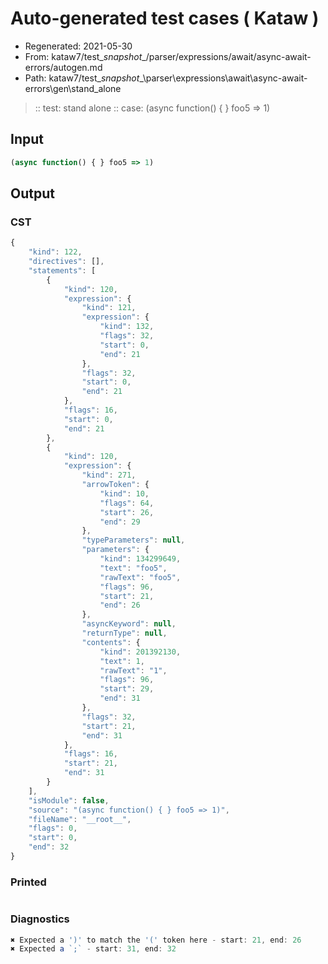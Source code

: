 # Auto-generated test cases ( Kataw )
- Regenerated: 2021-05-30
- From: kataw7/test\__snapshot__/parser/expressions/await/async-await-errors/autogen.md
- Path: kataw7/test\__snapshot__\parser\expressions\await\async-await-errors\gen\stand_alone
> :: test: stand alone
> :: case: (async function() { } foo5 => 1)
## Input

`````js
(async function() { } foo5 => 1)
`````
## Output

### CST

```javascript
{
    "kind": 122,
    "directives": [],
    "statements": [
        {
            "kind": 120,
            "expression": {
                "kind": 121,
                "expression": {
                    "kind": 132,
                    "flags": 32,
                    "start": 0,
                    "end": 21
                },
                "flags": 32,
                "start": 0,
                "end": 21
            },
            "flags": 16,
            "start": 0,
            "end": 21
        },
        {
            "kind": 120,
            "expression": {
                "kind": 271,
                "arrowToken": {
                    "kind": 10,
                    "flags": 64,
                    "start": 26,
                    "end": 29
                },
                "typeParameters": null,
                "parameters": {
                    "kind": 134299649,
                    "text": "foo5",
                    "rawText": "foo5",
                    "flags": 96,
                    "start": 21,
                    "end": 26
                },
                "asyncKeyword": null,
                "returnType": null,
                "contents": {
                    "kind": 201392130,
                    "text": 1,
                    "rawText": "1",
                    "flags": 96,
                    "start": 29,
                    "end": 31
                },
                "flags": 32,
                "start": 21,
                "end": 31
            },
            "flags": 16,
            "start": 21,
            "end": 31
        }
    ],
    "isModule": false,
    "source": "(async function() { } foo5 => 1)",
    "fileName": "__root__",
    "flags": 0,
    "start": 0,
    "end": 32
}
```

### Printed

```javascript

```

### Diagnostics

```javascript
✖ Expected a ')' to match the '(' token here - start: 21, end: 26
✖ Expected a `;` - start: 31, end: 32

```

